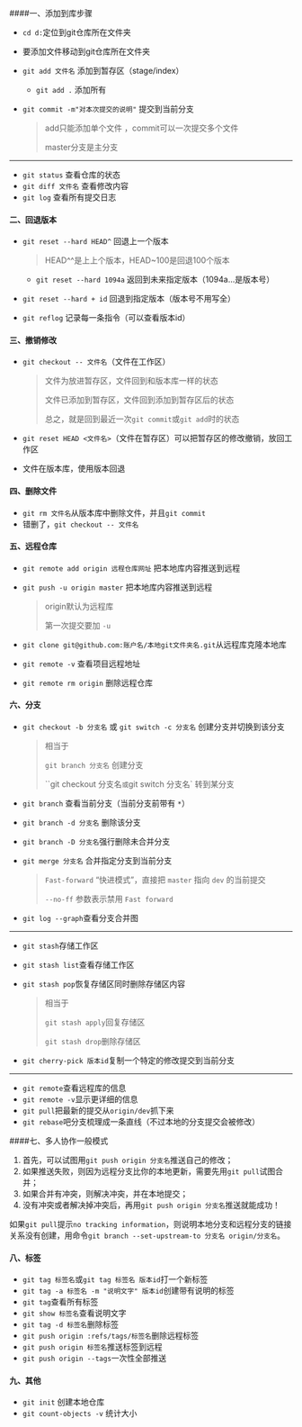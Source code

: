 ####一、添加到库步骤

- `cd d:`定位到git仓库所在文件夹

- 要添加文件移动到git仓库所在文件夹

- `git add 文件名` 添加到暂存区（stage/index）

  - `git add .` 添加所有

- `git commit -m"对本次提交的说明"` 提交到当前分支

  > add只能添加单个文件 ，commit可以一次提交多个文件
  >
  > master分支是主分支	

---

- `git status` 查看仓库的状态
- `git diff 文件名` 查看修改内容
- `git log` 查看所有提交日志

#### 二、回退版本

- `git reset --hard HEAD^` 回退上一个版本

  > HEAD^^是上上个版本，HEAD~100是回退100个版本

  - `git reset --hard 1094a` 返回到未来指定版本（1094a...是版本号）

- `git reset --hard + id` 回退到指定版本（版本号不用写全）
- `git reflog` 记录每一条指令（可以查看版本id）

#### 三、撤销修改

- `git checkout -- 文件名`（文件在工作区）

  > 文件为放进暂存区，文件回到和版本库一样的状态
  >
  > 文件已添加到暂存区，文件回到添加到暂存区后的状态
  >
  > 总之，就是回到最近一次`git commit`或`git add`时的状态

- `git reset HEAD <文件名>`（文件在暂存区）可以把暂存区的修改撤销，放回工作区
- 文件在版本库，使用版本回退

#### 四、删除文件

- `git rm 文件名`从版本库中删除文件，并且`git commit`
- 错删了，`git checkout -- 文件名`

#### 五、远程仓库

- `git remote add origin 远程仓库网址` 把本地库内容推送到远程

- `git push -u origin master` 把本地库内容推送到远程

  > origin默认为远程库
  >
  > 第一次提交要加 `-u`

- `git clone git@github.com:账户名/本地git文件夹名.git`从远程库克隆本地库

- `git remote -v` 查看项目远程地址

- `git remote rm origin` 删除远程仓库

#### 六、分支

- `git checkout -b 分支名` 或 `git switch -c 分支名` 创建分支并切换到该分支

  > 相当于
  >
  > `git branch 分支名` 创建分支
  >
  > ``git checkout 分支名`或`git switch 分支名` 转到某分支

- `git branch` 查看当前分支（当前分支前带有 `*`）

- `git branch -d 分支名` 删除该分支

- `git branch -D 分支名`强行删除未合并分支

- `git merge 分支名` 合并指定分支到当前分支

  > `Fast-forward` “快进模式”，直接把 `master` 指向 `dev` 的当前提交
  >
  > `--no-ff` 参数表示禁用 `Fast forward`

- `git log --graph`查看分支合并图

---

- `git stash`存储工作区

- `git stash list`查看存储工作区

- `git stash pop`恢复存储区同时删除存储区内容

  > 相当于
  >
  > `git stash apply`回复存储区
  >
  > `git stash drop`删除存储区

- `git cherry-pick 版本id`复制一个特定的修改提交到当前分支

---

- `git remote`查看远程库的信息
- `git remote -v`显示更详细的信息
- `git pull`把最新的提交从`origin/dev`抓下来
- `git rebase`吧分支梳理成一条直线（不过本地的分支提交会被修改）

####七、多人协作一般模式

1. 首先，可以试图用`git push origin 分支名`推送自己的修改；
2. 如果推送失败，则因为远程分支比你的本地更新，需要先用`git pull`试图合并；
3. 如果合并有冲突，则解决冲突，并在本地提交；
4. 没有冲突或者解决掉冲突后，再用`git push origin 分支名`推送就能成功！

如果`git pull`提示`no tracking information`，则说明本地分支和远程分支的链接关系没有创建，用命令`git branch --set-upstream-to 分支名 origin/分支名`。

#### 八、标签

- `git tag 标签名`或`git tag 标签名 版本id`打一个新标签
- `git tag -a 标签名 -m "说明文字" 版本id`创建带有说明的标签
- `git tag`查看所有标签
- `git show 标签名`查看说明文字
- `git tag -d 标签名`删除标签
- `git push origin :refs/tags/标签名`删除远程标签
- `git push origin 标签名`推送标签到远程
- `git push origin --tags`一次性全部推送

#### 九、其他

- `git init` 创建本地仓库
- `git count-objects -v` 统计大小